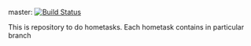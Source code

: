 master: [![Build Status](https://travis-ci.org/Krock21rus/hwproj.me.svg?branch=master)](https://travis-ci.org/Krock21rus/hwproj.me)

This is repository to do hometasks.
Each hometask contains in particular branch
